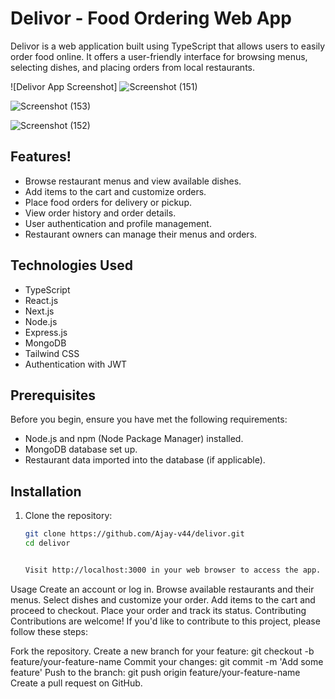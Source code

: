 # Delivor - Food Ordering Web App

Delivor is a web application built using TypeScript that allows users to easily order food online. It offers a user-friendly interface for browsing menus, selecting dishes, and placing orders from local restaurants.

![Delivor App Screenshot]
![Screenshot (151)](https://github.com/Ajay-v44/Delivor/assets/115262085/41a4f531-1392-4558-8bbc-9eeea2619224)

![Screenshot (153)](https://github.com/Ajay-v44/Delivor/assets/115262085/10519331-8037-4a14-bdc2-fb1d88dbf1db)

![Screenshot (152)](https://github.com/Ajay-v44/Delivor/assets/115262085/b0da9a19-62eb-4f4f-b5c2-65e539ac1cba)

## Features!


- Browse restaurant menus and view available dishes.
- Add items to the cart and customize orders.
- Place food orders for delivery or pickup.
- View order history and order details.
- User authentication and profile management.
- Restaurant owners can manage their menus and orders.

## Technologies Used

- TypeScript
- React.js
- Next.js
- Node.js
- Express.js
- MongoDB
- Tailwind CSS
- Authentication with JWT

## Prerequisites

Before you begin, ensure you have met the following requirements:

- Node.js and npm (Node Package Manager) installed.
- MongoDB database set up.
- Restaurant data imported into the database (if applicable).

## Installation

1. Clone the repository:

   ```bash
   git clone https://github.com/Ajay-v44/delivor.git
   cd delivor


   Visit http://localhost:3000 in your web browser to access the app.

Usage
Create an account or log in.
Browse available restaurants and their menus.
Select dishes and customize your order.
Add items to the cart and proceed to checkout.
Place your order and track its status.
Contributing
Contributions are welcome! If you'd like to contribute to this project, please follow these steps:

Fork the repository.
Create a new branch for your feature: git checkout -b feature/your-feature-name
Commit your changes: git commit -m 'Add some feature'
Push to the branch: git push origin feature/your-feature-name
Create a pull request on GitHub.
